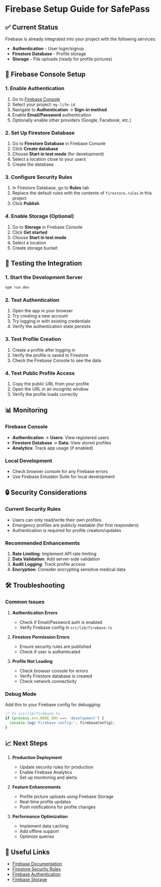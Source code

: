 # Firebase Setup Guide for SafePass

## ✅ Current Status
Firebase is already integrated into your project with the following services:

- **Authentication** - User login/signup
- **Firestore Database** - Profile storage
- **Storage** - File uploads (ready for profile pictures)

## 🔧 Firebase Console Setup

### 1. Enable Authentication
1. Go to [Firebase Console](https://console.firebase.google.com/)
2. Select your project: `my-life-id`
3. Navigate to **Authentication** → **Sign-in method**
4. Enable **Email/Password** authentication
5. Optionally enable other providers (Google, Facebook, etc.)

### 2. Set Up Firestore Database
1. Go to **Firestore Database** in Firebase Console
2. Click **Create database**
3. Choose **Start in test mode** (for development)
4. Select a location close to your users
5. Create the database

### 3. Configure Security Rules
1. In Firestore Database, go to **Rules** tab
2. Replace the default rules with the contents of `firestore.rules` in this project
3. Click **Publish**

### 4. Enable Storage (Optional)
1. Go to **Storage** in Firebase Console
2. Click **Get started**
3. Choose **Start in test mode**
4. Select a location
5. Create storage bucket

## 🚀 Testing the Integration

### 1. Start the Development Server
```bash
npm run dev
```

### 2. Test Authentication
1. Open the app in your browser
2. Try creating a new account
3. Try logging in with existing credentials
4. Verify the authentication state persists

### 3. Test Profile Creation
1. Create a profile after logging in
2. Verify the profile is saved to Firestore
3. Check the Firebase Console to see the data

### 4. Test Public Profile Access
1. Copy the public URL from your profile
2. Open the URL in an incognito window
3. Verify the profile loads correctly

## 📊 Monitoring

### Firebase Console
- **Authentication** → **Users**: View registered users
- **Firestore Database** → **Data**: View stored profiles
- **Analytics**: Track app usage (if enabled)

### Local Development
- Check browser console for any Firebase errors
- Use Firebase Emulator Suite for local development

## 🔒 Security Considerations

### Current Security Rules
- Users can only read/write their own profiles
- Emergency profiles are publicly readable (for first responders)
- Authentication is required for profile creation/updates

### Recommended Enhancements
1. **Rate Limiting**: Implement API rate limiting
2. **Data Validation**: Add server-side validation
3. **Audit Logging**: Track profile access
4. **Encryption**: Consider encrypting sensitive medical data

## 🛠️ Troubleshooting

### Common Issues

1. **Authentication Errors**
   - Check if Email/Password auth is enabled
   - Verify Firebase config in `src/lib/firebase.ts`

2. **Firestore Permission Errors**
   - Ensure security rules are published
   - Check if user is authenticated

3. **Profile Not Loading**
   - Check browser console for errors
   - Verify Firestore database is created
   - Check network connectivity

### Debug Mode
Add this to your Firebase config for debugging:
```javascript
// In src/lib/firebase.ts
if (process.env.NODE_ENV === 'development') {
  console.log('Firebase config:', firebaseConfig);
}
```

## 📈 Next Steps

1. **Production Deployment**
   - Update security rules for production
   - Enable Firebase Analytics
   - Set up monitoring and alerts

2. **Feature Enhancements**
   - Profile picture uploads using Firebase Storage
   - Real-time profile updates
   - Push notifications for profile changes

3. **Performance Optimization**
   - Implement data caching
   - Add offline support
   - Optimize queries

## 🔗 Useful Links

- [Firebase Documentation](https://firebase.google.com/docs)
- [Firestore Security Rules](https://firebase.google.com/docs/firestore/security/get-started)
- [Firebase Authentication](https://firebase.google.com/docs/auth)
- [Firebase Storage](https://firebase.google.com/docs/storage) 